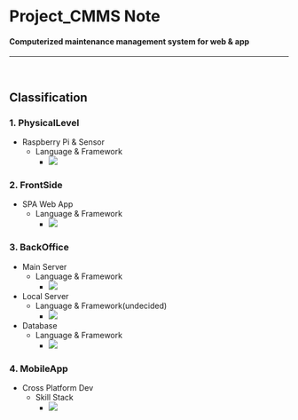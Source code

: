 # Project_CMMS Note
#### Computerized maintenance management system for web &amp; app

***

<br>

## Classification
### 1. PhysicalLevel
* Raspberry Pi & Sensor
  * Language & Framework
    * <img src="https://img.shields.io/badge/-Python-437ab8">

### 2. FrontSide
* SPA Web App
  * Language & Framework
    * <img src="https://img.shields.io/badge/-React.JS-79efff">

### 3. BackOffice
* Main Server
  * Language & Framework
    * <img src="https://img.shields.io/badge/-Spring Boot-green">
* Local Server
  * Language & Framework(undecided)
    * <img src="https://img.shields.io/badge/-Express.js-yellow">
* Database
  * Language & Framework
    * <img src="https://img.shields.io/badge/-MySQL-gray">

### 4. MobileApp
* Cross Platform Dev
  * Skill Stack
    * <img src="https://img.shields.io/badge/-Flutter-blue">
